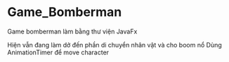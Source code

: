 # Game_Bomberman
Game bomberman làm bằng thư viện JavaFx

Hiện vẫn đang làm dở đến phần di chuyển nhân vật và cho boom nổ
Dùng AnimationTimer để move character
